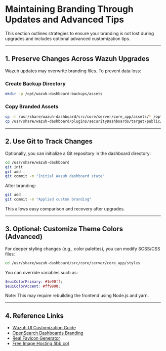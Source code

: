 # Maintaining Branding Through Updates and Advanced Tips

This section outlines strategies to ensure your branding is not lost during upgrades and includes optional advanced customization tips.

---

## 1. Preserve Changes Across Wazuh Upgrades

Wazuh updates may overwrite branding files. To prevent data loss:

### Create Backup Directory

```bash
mkdir -p /opt/wazuh-dashboard-backups/assets
```

### Copy Branded Assets

```bash
cp -r /usr/share/wazuh-dashboard/src/core/server/core_app/assets/* /opt/wazuh-dashboard-backups/assets/
cp /usr/share/wazuh-dashboard/plugins/securityDashboards/target/public/*.svg /opt/wazuh-dashboard-backups/
```

---

## 2. Use Git to Track Changes

Optionally, you can initialize a Git repository in the dashboard directory:

```bash
cd /usr/share/wazuh-dashboard
git init
git add .
git commit -m "Initial Wazuh dashboard state"
```

After branding:

```bash
git add .
git commit -m "Applied custom branding"
```

This allows easy comparison and recovery after upgrades.

---

## 3. Optional: Customize Theme Colors (Advanced)

For deeper styling changes (e.g., color palettes), you can modify SCSS/CSS files:

```bash
cd /usr/share/wazuh-dashboard/src/core/server/core_app/styles
```

You can override variables such as:

```scss
$euiColorPrimary: #1e90ff;
$euiColorAccent: #ff9900;
```

Note: This may require rebuilding the frontend using Node.js and yarn.

---

## 4. Reference Links

- [Wazuh UI Customization Guide](https://documentation.wazuh.com/current/user-manual/capabilities/dashboard.html)
- [OpenSearch Dashboards Branding](https://opensearch.org/docs/latest/dashboards/configuration/branding/)
- [Real Favicon Generator](https://realfavicongenerator.net/)
- [Free Image Hosting (ibb.co)](https://ibb.co/)
